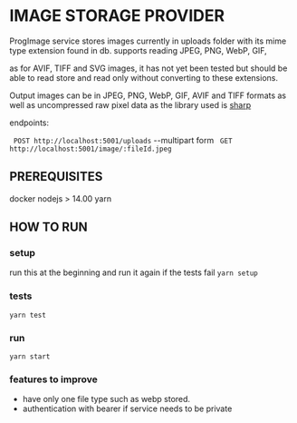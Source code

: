 # IMAGE STORAGE PROVIDER

ProgImage service stores images currently  in uploads folder with its mime type extension found in db.
supports reading JPEG, PNG, WebP, GIF, 

as for AVIF, TIFF and SVG images, it has not yet been tested but should be able to read store and read only without converting to these extensions.

Output images can be in JPEG, PNG, WebP, GIF, AVIF and TIFF formats as well as uncompressed raw pixel data as the library used is [sharp](https://sharp.pixelplumbing.com/)


endpoints:

``` POST http://localhost:5001/uploads``` --multipart form
``` GET http://localhost:5001/image/:fileId.jpeg```
## PREREQUISITES
docker
nodejs > 14.00
yarn
## HOW TO RUN
### setup
run this at the beginning and run it again if the tests fail
```yarn setup```
### tests
```yarn test```

### run

```yarn start```



### features to improve

- have only one file type such as webp stored. 
- authentication with bearer if service needs to be private

